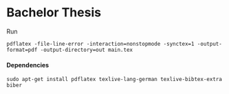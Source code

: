 # Bachelor Thesis

Run

`pdflatex -file-line-error -interaction=nonstopmode -synctex=1 -output-format=pdf -output-directory=out main.tex`

#### Dependencies

`sudo apt-get install pdflatex texlive-lang-german texlive-bibtex-extra biber`
